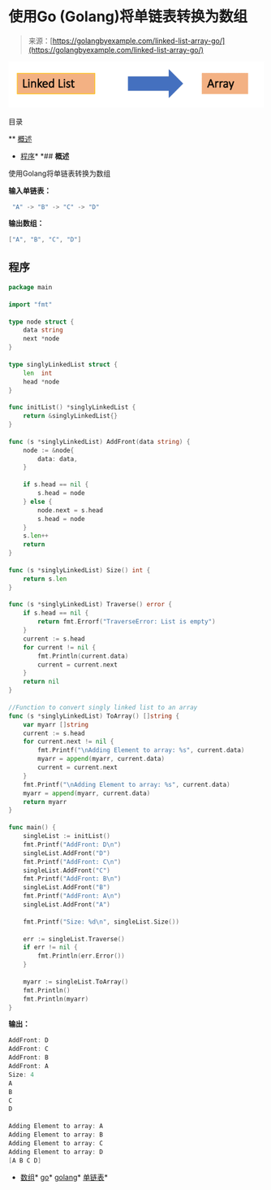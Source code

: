 <!--yml

类别：未分类

日期：2024-10-13 06:36:11

-->

# 使用Go (Golang)将单链表转换为数组

> 来源：[https://golangbyexample.com/linked-list-array-go/](https://golangbyexample.com/linked-list-array-go/)

![单链表转数组图](img/ccbe90c04631b28e895e760eba3b58b3.png)

目录

**   [概述](#Overview "Overview")

+   [程序](#Program "Program")*  *## **概述**

使用Golang将单链表转换为数组

**输入单链表：**

```go
 "A" -> "B" -> "C" -> "D"
```

**输出数组：**

```go
["A", "B", "C", "D"]
```

## **程序**

```go
package main

import "fmt"

type node struct {
	data string
	next *node
}

type singlyLinkedList struct {
	len  int
	head *node
}

func initList() *singlyLinkedList {
	return &singlyLinkedList{}
}

func (s *singlyLinkedList) AddFront(data string) {
	node := &node{
		data: data,
	}

	if s.head == nil {
		s.head = node
	} else {
		node.next = s.head
		s.head = node
	}
	s.len++
	return
}

func (s *singlyLinkedList) Size() int {
	return s.len
}

func (s *singlyLinkedList) Traverse() error {
	if s.head == nil {
		return fmt.Errorf("TraverseError: List is empty")
	}
	current := s.head
	for current != nil {
		fmt.Println(current.data)
		current = current.next
	}
	return nil
}

//Function to convert singly linked list to an array
func (s *singlyLinkedList) ToArray() []string {
	var myarr []string
	current := s.head
	for current.next != nil {
		fmt.Printf("\nAdding Element to array: %s", current.data)
		myarr = append(myarr, current.data)
		current = current.next
	}
	fmt.Printf("\nAdding Element to array: %s", current.data)
	myarr = append(myarr, current.data)
	return myarr
}

func main() {
	singleList := initList()
	fmt.Printf("AddFront: D\n")
	singleList.AddFront("D")
	fmt.Printf("AddFront: C\n")
	singleList.AddFront("C")
	fmt.Printf("AddFront: B\n")
	singleList.AddFront("B")
	fmt.Printf("AddFront: A\n")
	singleList.AddFront("A")

	fmt.Printf("Size: %d\n", singleList.Size())

	err := singleList.Traverse()
	if err != nil {
		fmt.Println(err.Error())
	}

	myarr := singleList.ToArray()
	fmt.Println()
	fmt.Println(myarr)
}
```

**输出：**

```go
AddFront: D
AddFront: C
AddFront: B
AddFront: A
Size: 4
A
B
C
D

Adding Element to array: A
Adding Element to array: B
Adding Element to array: C
Adding Element to array: D
[A B C D]
```

+   [数组](https://golangbyexample.com/tag/array/)*   [go](https://golangbyexample.com/tag/go/)*   [golang](https://golangbyexample.com/tag/golang/)*   [单链表](https://golangbyexample.com/tag/single-linked-list/)*
